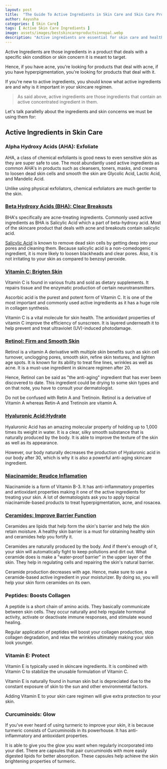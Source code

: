 ```yaml
---
layout: post
title:  "The Guide To Active Ingredients in Skin Care and Skin Care Products"
author: Aayusha
categories: [ Skin Care]
tags: [ Active Skin Care Ingredients ]
image: assets/images/bestskincareproductsinnepal.webp
description: "Active ingredients are essential for skin care and health. Find out what active ingredients in skin care products are and what are different active ingredients that are used today to target several skin issues and condition."
---
```


Active Ingredients are those ingredients in a product that deals with a specific skin condition or skin concern it is meant to target.

Hence, if you have acne, you're looking for products that deal with acne, if you have hyperpigmentation, you're looking for products that deal with it.

If you're new to active ingredients, you should know what active ingredients are and why is it important in your skincare regimen.


> As said above, active ingredients are those ingredients that contain an active concentrated ingredient in them.


Let's talk parallelly about the ingredients and skin concerns we must be using them for:

## Active Ingredients in Skin Care

### Alpha Hydroxy Acids (AHA): Exfoliate
AHA, a class of chemical exfoliants is good news to even sensitive skin as they are super safe to use. The most abundantly used active ingredients as common AHA's in products such as cleansers, toners, masks, and creams to loosen dead skin cells and smooth the skin are Glycolic Acid, Lactic Acid, and Mandelic Acid.


Unlike using physical exfoliators, chemical exfoliators are much gentler to the skin.

### <a href="https://www.sheenycare.com/what-is-salicylic-acid/" target="_blank">Beta Hydroxy Acids (BHA): Clear Breakouts</a>
BHA's specifically are acne-treating ingredients. Commonly used active ingredients as BHA is Salicylic Acid which a part of beta-hydroxy acid. Most of the skincare product that deals with acne and breakouts contain salicylic acid.

<u>Salicylic Acid</u> is known to remove dead skin cells by getting deep into your pores and cleaning them. Because salicylic acid is a non-comedogenic ingredient, it is more likely to loosen blackheads and clear pores. Also, it is not irritating to your skin as compared to benzoyl peroxide.


### <a href="https://www.sheenycare.com/vitamin-c-benefits-for-skin/" target="_blank">Vitamin C: Brigten Skin</a>
Vitamin C is found in various fruits and sold as dietary supplements. It repairs tissue and the enzymatic production of certain neurotransmitters.


Ascorbic acid is the purest and potent form of Vitamin C. It is one of the most important and commonly used active ingredients as it has a huge role in collagen synthesis.


Vitamin C is a vital molecule for skin health. The antioxidant properties of vitamin C improve the efficiency of sunscreen. It is layered underneath it to help prevent and treat ultraviolet (UV)-induced photodamage.


### <a href="https://www.sheenycare.com/retinol-in-skin-care-uses-benefits/" target="_blank">Retinol: Firm and Smooth Skin</a>
Retinol is a vitamin A derivative with multiple skin benefits such as skin cell turnover, unclogging pores, smooth skin, refine skin textures, and lighten age spots.
It is known for its ability to treat fine lines, wrinkles as well as acne. It is a must-use ingredient in skincare regimen after 20.


Hence, Retinol can be said as "the anti-aging" ingredient that has ever been discovered to date. This ingredient could be drying to some skin types and on that note, you have to consult your dermatologist.


Do not be confused with Retin A and Tretinoin. Retinol is a derivative of Vitamin A whereas Retin-A and Tretinoin are vitamin A.


### <a href="https://www.sheenycare.com/hyaluronic-acid-skin-benefits-uses" target="_blank">Hyaluronic Acid:Hydrate</a> 
Hyaluronic Acid has an amazing molecular property of holding up to 1,000 times its weight in water. It is a clear, silky smooth substance that is naturally produced by the body. It is able to improve the texture of the skin as well as its appearance.

However, our body naturally decreases the production of Hyaluronic acid in our body after 30, which is why it is also a powerful anti-aging skincare ingredient.


### <a href="https://www.sheenycare.com/what-is-niacinamide/" target="_blank">Niacinamide: Reudce Inflamation</a>
Niacinamide is a form of Vitamin B-3. It has anti-inflammatory properties and antioxidant properties making it one of the active ingredients for treating your skin. A lot of dermatologists ask you to apply topical niacinamide-based products to treat hyperpigmentation, acne, and rosacea.


### <a href="https://www.sheenycare.com/what-is-ceramide" target="_blank">Ceramides: Improve Barrier Function</a>
Ceramides are lipids that help form the skin's barrier and help the skin retain moisture. A healthy skin barrier is a must for obtaining healthy skin and ceramides help you fortify it.


Ceramides are naturally produced by the body. And if there's enough of it, your skin will automatically fight to keep pollutions and dirt out. What ceramide does is make a "water-proof barrier" in the upper layer of the skin. They help in regulating cells and repairing the skin's natural barrier.


Ceramide production decreases with age. Hence, make sure to use a ceramide-based active ingredient in your moisturizer. By doing so, you will help your skin form ceramides on its own.


### Peptides: Boosts Collagen
A peptide is a short chain of amino acids. They basically communicate between skin cells. They occur naturally and help regulate hormonal activity, activate or deactivate immune responses, and stimulate wound healing.


Regular application of peptides will boost your collagen production, stop collagen degradation, and relax the wrinkles ultimately making your skin look younger.


### Vitamin E: Protect
Vitamin E is typically used in skincare ingredients. It is combined with Vitamin C to stabilize the unusable formulation of Vitamin C.

Vitamin E is naturally found in human skin but is depreciated due to the constant exposure of skin to the sun and other environmental factors.

Adding Vitamin E to your skin care regimen will give extra protection to your skin.

### Curcuminoids: Glow
If you've ever heard of using turmeric to improve your skin, it is because turmeric consists of Curcuminoids in its powerhouse. It has anti-inflammatory and antioxidant properties.


It is able to give you the glow you want when regularly incorporated into your diet. There are capsules that pair curcuminoids with more easily digested lipids for better absorption. These capsules help achieve the skin brightening properties of turmeric.